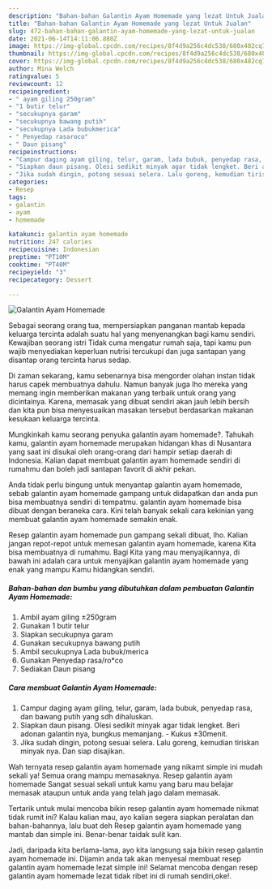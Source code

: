```yaml
---
description: "Bahan-bahan Galantin Ayam Homemade yang lezat Untuk Jualan"
title: "Bahan-bahan Galantin Ayam Homemade yang lezat Untuk Jualan"
slug: 472-bahan-bahan-galantin-ayam-homemade-yang-lezat-untuk-jualan
date: 2021-06-14T14:11:06.880Z
image: https://img-global.cpcdn.com/recipes/8f4d9a256c4dc538/680x482cq70/galantin-ayam-homemade-foto-resep-utama.jpg
thumbnail: https://img-global.cpcdn.com/recipes/8f4d9a256c4dc538/680x482cq70/galantin-ayam-homemade-foto-resep-utama.jpg
cover: https://img-global.cpcdn.com/recipes/8f4d9a256c4dc538/680x482cq70/galantin-ayam-homemade-foto-resep-utama.jpg
author: Mina Welch
ratingvalue: 5
reviewcount: 12
recipeingredient:
- " ayam giling 250gram"
- "1 butir telur"
- "secukupnya garam"
- "secukupnya bawang putih"
- "secukupnya Lada bubukmerica"
- " Penyedap rasaroco"
- " Daun pisang"
recipeinstructions:
- "Campur daging ayam giling, telur, garam, lada bubuk, penyedap rasa, dan bawang putih yang sdh dihaluskan."
- "Siapkan daun pisang. Olesi sedikit minyak agar tidak lengket. Beri adonan galantin nya, bungkus memanjang. Kukus ±30menit."
- "Jika sudah dingin, potong sesuai selera. Lalu goreng, kemudian tiriskan minyak nya. Dan siap disajikan."
categories:
- Resep
tags:
- galantin
- ayam
- homemade

katakunci: galantin ayam homemade 
nutrition: 247 calories
recipecuisine: Indonesian
preptime: "PT10M"
cooktime: "PT40M"
recipeyield: "3"
recipecategory: Dessert

---
```



![Galantin Ayam Homemade](https://img-global.cpcdn.com/recipes/8f4d9a256c4dc538/680x482cq70/galantin-ayam-homemade-foto-resep-utama.jpg)

Sebagai seorang orang tua, mempersiapkan panganan mantab kepada keluarga tercinta adalah suatu hal yang menyenangkan bagi kamu sendiri. Kewajiban seorang istri Tidak cuma mengatur rumah saja, tapi kamu pun wajib menyediakan keperluan nutrisi tercukupi dan juga santapan yang disantap orang tercinta harus sedap.

Di zaman  sekarang, kamu sebenarnya bisa mengorder olahan instan tidak harus capek membuatnya dahulu. Namun banyak juga lho mereka yang memang ingin memberikan makanan yang terbaik untuk orang yang dicintainya. Karena, memasak yang dibuat sendiri akan jauh lebih bersih dan kita pun bisa menyesuaikan masakan tersebut berdasarkan makanan kesukaan keluarga tercinta. 



Mungkinkah kamu seorang penyuka galantin ayam homemade?. Tahukah kamu, galantin ayam homemade merupakan hidangan khas di Nusantara yang saat ini disukai oleh orang-orang dari hampir setiap daerah di Indonesia. Kalian dapat membuat galantin ayam homemade sendiri di rumahmu dan boleh jadi santapan favorit di akhir pekan.

Anda tidak perlu bingung untuk menyantap galantin ayam homemade, sebab galantin ayam homemade gampang untuk didapatkan dan anda pun bisa membuatnya sendiri di tempatmu. galantin ayam homemade bisa dibuat dengan beraneka cara. Kini telah banyak sekali cara kekinian yang membuat galantin ayam homemade semakin enak.

Resep galantin ayam homemade pun gampang sekali dibuat, lho. Kalian jangan repot-repot untuk memesan galantin ayam homemade, karena Kita bisa membuatnya di rumahmu. Bagi Kita yang mau menyajikannya, di bawah ini adalah cara untuk menyajikan galantin ayam homemade yang enak yang mampu Kamu hidangkan sendiri.

<!--inarticleads1-->

##### Bahan-bahan dan bumbu yang dibutuhkan dalam pembuatan Galantin Ayam Homemade:

1. Ambil  ayam giling ±250gram
1. Gunakan 1 butir telur
1. Siapkan secukupnya garam
1. Gunakan secukupnya bawang putih
1. Ambil secukupnya Lada bubuk/merica
1. Gunakan  Penyedap rasa/ro*co
1. Sediakan  Daun pisang




<!--inarticleads2-->

##### Cara membuat Galantin Ayam Homemade:

1. Campur daging ayam giling, telur, garam, lada bubuk, penyedap rasa, dan bawang putih yang sdh dihaluskan.
1. Siapkan daun pisang. Olesi sedikit minyak agar tidak lengket. Beri adonan galantin nya, bungkus memanjang. - Kukus ±30menit.
1. Jika sudah dingin, potong sesuai selera. Lalu goreng, kemudian tiriskan minyak nya. Dan siap disajikan.




Wah ternyata resep galantin ayam homemade yang nikamt simple ini mudah sekali ya! Semua orang mampu memasaknya. Resep galantin ayam homemade Sangat sesuai sekali untuk kamu yang baru mau belajar memasak ataupun untuk anda yang telah jago dalam memasak.

Tertarik untuk mulai mencoba bikin resep galantin ayam homemade nikmat tidak rumit ini? Kalau kalian mau, ayo kalian segera siapkan peralatan dan bahan-bahannya, lalu buat deh Resep galantin ayam homemade yang mantab dan simple ini. Benar-benar taidak sulit kan. 

Jadi, daripada kita berlama-lama, ayo kita langsung saja bikin resep galantin ayam homemade ini. Dijamin anda tak akan menyesal membuat resep galantin ayam homemade lezat simple ini! Selamat mencoba dengan resep galantin ayam homemade lezat tidak ribet ini di rumah sendiri,oke!.

